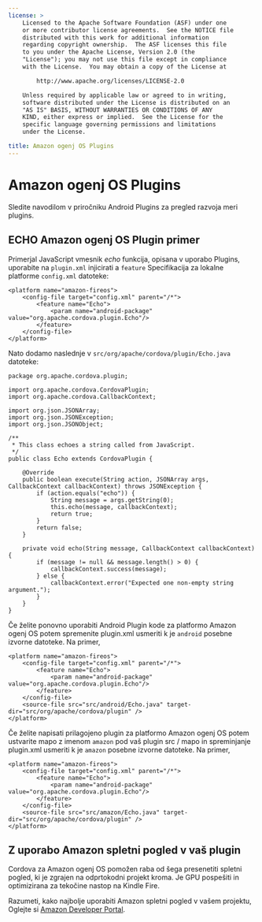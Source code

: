 ```yaml
---
license: >
    Licensed to the Apache Software Foundation (ASF) under one
    or more contributor license agreements.  See the NOTICE file
    distributed with this work for additional information
    regarding copyright ownership.  The ASF licenses this file
    to you under the Apache License, Version 2.0 (the
    "License"); you may not use this file except in compliance
    with the License.  You may obtain a copy of the License at

        http://www.apache.org/licenses/LICENSE-2.0

    Unless required by applicable law or agreed to in writing,
    software distributed under the License is distributed on an
    "AS IS" BASIS, WITHOUT WARRANTIES OR CONDITIONS OF ANY
    KIND, either express or implied.  See the License for the
    specific language governing permissions and limitations
    under the License.

title: Amazon ogenj OS Plugins
---
```


# Amazon ogenj OS Plugins

Sledite navodilom v priročniku Android Plugins za pregled razvoja meri plugins.

## ECHO Amazon ogenj OS Plugin primer

Primerjal JavaScript vmesnik *echo* funkcija, opisana v uporabo Plugins, uporabite na `plugin.xml` injicirati a `feature` Specifikacija za lokalne platforme `config.xml` datoteke:

    <platform name="amazon-fireos">
        <config-file target="config.xml" parent="/*">
            <feature name="Echo">
                <param name="android-package" value="org.apache.cordova.plugin.Echo"/>
            </feature>
        </config-file>
    </platform>
    

Nato dodamo naslednje v `src/org/apache/cordova/plugin/Echo.java` datoteke:

    package org.apache.cordova.plugin;
    
    import org.apache.cordova.CordovaPlugin;
    import org.apache.cordova.CallbackContext;
    
    import org.json.JSONArray;
    import org.json.JSONException;
    import org.json.JSONObject;
    
    /**
     * This class echoes a string called from JavaScript.
     */
    public class Echo extends CordovaPlugin {
    
        @Override
        public boolean execute(String action, JSONArray args, CallbackContext callbackContext) throws JSONException {
            if (action.equals("echo")) {
                String message = args.getString(0);
                this.echo(message, callbackContext);
                return true;
            }
            return false;
        }
    
        private void echo(String message, CallbackContext callbackContext) {
            if (message != null && message.length() > 0) {
                callbackContext.success(message);
            } else {
                callbackContext.error("Expected one non-empty string argument.");
            }
        }
    }
    

Če želite ponovno uporabiti Android Plugin kode za platformo Amazon ogenj OS potem spremenite plugin.xml usmeriti k je `android` posebne izvorne datoteke. Na primer,

    <platform name="amazon-fireos">
        <config-file target="config.xml" parent="/*">
            <feature name="Echo">
                <param name="android-package" value="org.apache.cordova.plugin.Echo"/>
            </feature>
        </config-file>
        <source-file src="src/android/Echo.java" target-dir="src/org/apache/cordova/plugin" />
    </platform>
    

Če želite napisati prilagojeno plugin za platformo Amazon ogenj OS potem ustvarite mapo z imenom `amazon` pod vaš plugin src / mapo in spreminjanje plugin.xml usmeriti k je `amazon` posebne izvorne datoteke. Na primer,

    <platform name="amazon-fireos">
        <config-file target="config.xml" parent="/*">
            <feature name="Echo">
                <param name="android-package" value="org.apache.cordova.plugin.Echo"/>
            </feature>
        </config-file>
        <source-file src="src/amazon/Echo.java" target-dir="src/org/apache/cordova/plugin" />
    </platform>
    

## Z uporabo Amazon spletni pogled v vaš plugin

Cordova za Amazon ogenj OS pomožen raba od šega presenetiti spletni pogled, ki je zgrajen na odprtokodni projekt kroma. Je GPU pospešiti in optimizirana za tekočine nastop na Kindle Fire.

Razumeti, kako najbolje uporabiti Amazon spletni pogled v vašem projektu, Oglejte si [Amazon Developer Portal][1].

 [1]: https://developer.amazon.com/sdk/fire/IntegratingAWV.html